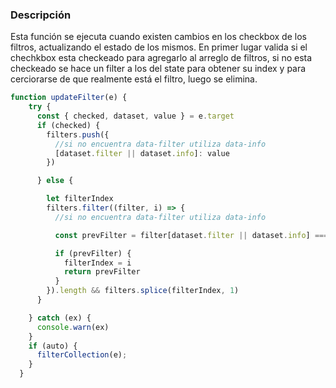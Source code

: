 ### Descripción

Esta función se ejecuta cuando existen cambios en los checkbox de los filtros, actualizando el estado de los mismos. En primer lugar valida si el chechkbox esta checkeado para agregarlo al arreglo de filtros, si no esta checkeado se hace un filter a los del state para obtener su index y para cerciorarse de que realmente está el filtro, luego se elimina.

```js
function updateFilter(e) {
    try {
      const { checked, dataset, value } = e.target
      if (checked) {
        filters.push({
          //si no encuentra data-filter utiliza data-info
          [dataset.filter || dataset.info]: value
        })

      } else {

        let filterIndex
        filters.filter((filter, i) => {
          //si no encuentra data-filter utiliza data-info

          const prevFilter = filter[dataset.filter || dataset.info] === value

          if (prevFilter) {
            filterIndex = i
            return prevFilter
          }
        }).length && filters.splice(filterIndex, 1)
      }

    } catch (ex) {
      console.warn(ex)
    }
    if (auto) {
      filterCollection(e);
    }
  }
```
